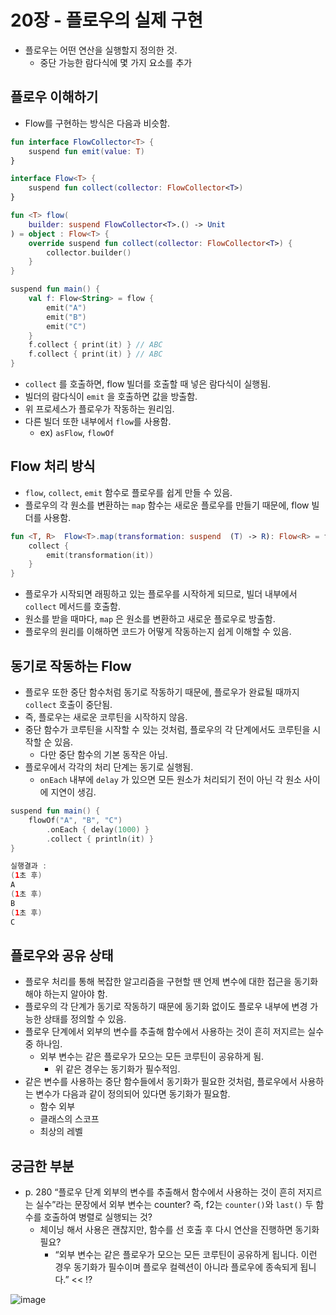 # 20장 - 플로우의 실제 구현

- 플로우는 어떤 연산을 실행할지 정의한 것.
    - 중단 가능한 람다식에 몇 가지 요소를 추가

## 플로우 이해하기

- Flow를 구현하는 방식은 다음과 비슷함.

```kotlin
fun interface FlowCollector<T> {
    suspend fun emit(value: T)
}

interface Flow<T> {
    suspend fun collect(collector: FlowCollector<T>)
}

fun <T> flow(
    builder: suspend FlowCollector<T>.() -> Unit
) = object : Flow<T> {
    override suspend fun collect(collector: FlowCollector<T>) {
        collector.builder()
    }
}

suspend fun main() {
    val f: Flow<String> = flow {
        emit("A")
        emit("B")
        emit("C")
    }
    f.collect { print(it) } // ABC
    f.collect { print(it) } // ABC
}
```

- `collect` 를 호출하면, flow 빌더를 호출할 때 넣은 람다식이 실행됨.
- 빌더의 람다식이 `emit` 을 호출하면 값을 방출함.
- 위 프로세스가 플로우가 작동하는 원리임.
- 다른 빌더 또한 내부에서 `flow`를 사용함.
    - ex) `asFlow`, `flowOf`

## Flow 처리 방식

- `flow`, `collect`, `emit` 함수로 플로우를 쉽게 만들 수 있음.
- 플로우의 각 원소를 변환하는 `map` 함수는 새로운 플로우를 만들기 때문에, flow 빌더를 사용함.

```kotlin
fun <T, R>  Flow<T>.map(transformation: suspend  (T) -> R): Flow<R> = flow {
    collect {
        emit(transformation(it))
    }
}
```

- 플로우가 시작되면 래핑하고 있는 플로우를 시작하게 되므로, 빌더 내부에서 `collect` 메서드를 호출함.
- 원소를 받을 때마다, `map` 은 원소를 변환하고 새로운 플로우로 방출함.
- 플로우의 원리를 이해하면 코드가 어떻게 작동하는지 쉽게 이해할 수 있음.

## 동기로 작동하는 Flow

- 플로우 또한 중단 함수처럼 동기로 작동하기 때문에, 플로우가 완료될 때까지 `collect` 호출이 중단됨.
- 즉, 플로우는 새로운 코루틴을 시작하지 않음.
- 중단 함수가 코루틴을 시작할 수 있는 것처럼, 플로우의 각 단계에서도 코루틴을 시작할 순 있음.
    - 다만 중단 함수의 기본 동작은 아님.
- 플로우에서 각각의 처리 단계는 동기로 실행됨.
    - `onEach` 내부에 `delay` 가 있으면 모든 원소가 처리되기 전이 아닌 각 원소 사이에 지연이 생김.

```kotlin
suspend fun main() {
    flowOf("A", "B", "C")
        .onEach { delay(1000) }
        .collect { println(it) }
}

실행결과 :
(1초 후)
A
(1초 후)
B
(1초 후)
C
```

## 플로우와 공유 상태

- 플로우 처리를 통해 복잡한 알고리즘을 구현할 땐 언제 변수에 대한 접근을 동기화해야 하는지 알아야 함.
- 플로우의 각 단계가 동기로 작동하기 때문에 동기화 없이도 플로우 내부에 변경 가능한 상태를 정의할 수 있음.
- 플로우 단계에서 외부의 변수를 추출해 함수에서 사용하는 것이 흔히 저지르는 실수중 하나임.
    - 외부 변수는 같은 플로우가 모으는 모든 코루틴이 공유하게 됨.
        - 위 같은 경우는 동기화가 필수적임.
- 같은 변수를 사용하는 중단 함수들에서 동기화가 필요한 것처럼, 플로우에서 사용하는 변수가 다음과 같이 정의되어 있다면 동기화가 필요함.
    - 함수 외부
    - 클래스의 스코프
    - 최상의 레벨
    

## 궁금한 부분

- p. 280 “플로우 단계 외부의 변수를 추출해서 함수에서 사용하는 것이 흔히 저지르는 실수”라는 문장에서 외부 변수는 counter? 즉, f2는 `counter()`와 `last()` 두 함수를 호출하여 병렬로 실행되는 것?
    - 체이닝 해서 사용은 괜찮지만, 함수를 선 호출 후 다시 연산을 진행하면 동기화 필요?
        - “외부 변수는 같은 플로우가 모으는 모든 코루틴이 공유하게 됩니다. 이런 경우 동기화가 필수이며 플로우 컬렉션이 아니라 플로우에 종속되게 됩니다.” << !?

![image](https://github.com/jiwon2724/TIL/assets/70135188/eab02c9d-ec92-4291-b8da-98d3e2d3af16)

